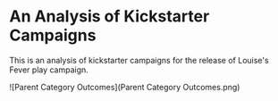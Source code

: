 # An Analysis of Kickstarter Campaigns

This is an analysis of kickstarter campaigns for the release of Louise's Fever play campaign.


![Parent Category Outcomes](Parent Category Outcomes.png)

